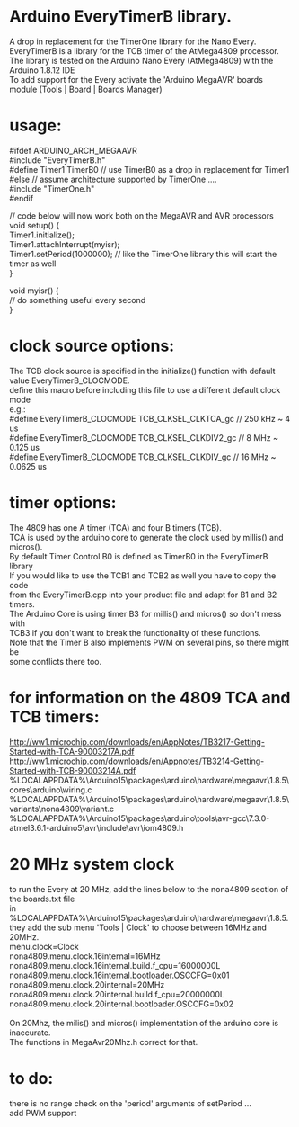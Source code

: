 # Arduino EveryTimerB library.
A drop in replacement for the TimerOne library for the Nano Every.\
EveryTimerB is a library for the TCB timer of the AtMega4809 processor.\
The library is tested on the Arduino Nano Every (AtMega4809) with the Arduino 1.8.12 IDE\
To add support for the Every activate the 'Arduino MegaAVR' boards module (Tools | Board | Boards Manager)

# usage:
#ifdef ARDUINO_ARCH_MEGAAVR\
#include "EveryTimerB.h"\
#define Timer1 TimerB0    // use TimerB0 as a drop in replacement for Timer1\
#else // assume architecture supported by TimerOne ....\
#include "TimerOne.h"\
#endif

// code below will now work both on the MegaAVR and AVR processors\
void setup() {\
  Timer1.initialize();\
  Timer1.attachInterrupt(myisr);\
  Timer1.setPeriod(1000000);     // like the TimerOne library this will start the timer as well\
}

void myisr() {\
  // do something useful every second	\
}

# clock source options:
The TCB clock source is specified in the initialize() function with default value EveryTimerB_CLOCMODE.\
define this macro before including this file to use a different default clock mode\
e.g.:\
#define EveryTimerB_CLOCMODE TCB_CLKSEL_CLKTCA_gc  // 250 kHz ~ 4 us\
#define EveryTimerB_CLOCMODE TCB_CLKSEL_CLKDIV2_gc //   8 MHz ~ 0.125 us\
#define EveryTimerB_CLOCMODE TCB_CLKSEL_CLKDIV_gc  //  16 MHz ~ 0.0625 us

# timer options:
The 4809 has one A timer (TCA) and four B timers (TCB).\
TCA is used by the arduino core to generate the clock used by millis() and micros().\
By default Timer Control B0 is defined as TimerB0 in the EveryTimerB library\
If you would like to use the TCB1 and TCB2 as well you have to copy the code\
from the EveryTimerB.cpp into your product file and adapt for B1 and B2 timers.\
The Arduino Core is using timer B3 for millis() and micros() so don't mess with\
TCB3  if you don't want to break the functionality of these functions.\
Note that the Timer B also implements PWM on several pins, so there might be\
some conflicts there too. 

# for information on the 4809 TCA and TCB timers:
http://ww1.microchip.com/downloads/en/AppNotes/TB3217-Getting-Started-with-TCA-90003217A.pdf \
http://ww1.microchip.com/downloads/en/Appnotes/TB3214-Getting-Started-with-TCB-90003214A.pdf \
%LOCALAPPDATA%\Arduino15\packages\arduino\hardware\megaavr\1.8.5\cores\arduino\wiring.c \
%LOCALAPPDATA%\Arduino15\packages\arduino\hardware\megaavr\1.8.5\variants\nona4809\variant.c \
%LOCALAPPDATA%\Arduino15\packages\arduino\tools\avr-gcc\7.3.0-atmel3.6.1-arduino5\avr\include\avr\iom4809.h

# 20 MHz system clock
to run the Every at 20 MHz, add the lines below to the nona4809 section of the boards.txt file\
in %LOCALAPPDATA%\Arduino15\packages\arduino\hardware\megaavr\1.8.5.\
they add the sub menu 'Tools | Clock' to choose between 16MHz and 20MHz.\
menu.clock=Clock\
nona4809.menu.clock.16internal=16MHz\
nona4809.menu.clock.16internal.build.f_cpu=16000000L\
nona4809.menu.clock.16internal.bootloader.OSCCFG=0x01\
nona4809.menu.clock.20internal=20MHz\
nona4809.menu.clock.20internal.build.f_cpu=20000000L\
nona4809.menu.clock.20internal.bootloader.OSCCFG=0x02\
\
On 20Mhz, the milis() and micros() implementation of the arduino core is inaccurate.\
The functions in MegaAvr20Mhz.h correct for that.

# to do:
there is no range check on the 'period' arguments of setPeriod ...\
add PWM support
